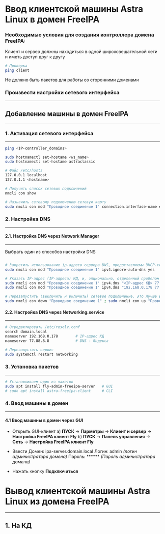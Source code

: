 # Ввод клиентской машины Astra Linux в домен FreeIPA
### Необходимые условия для создания контроллера домена FreeIPA:
Клиент и сервер должны находиться в одной широковещательной сети и иметь доступ друг к другу
```bash
# Проверка
ping client
```
Не должно быть пакетов для работы со сторонними доменами



### Произвести настройки сетевого интерфейса

---
## Добавление машины в домен FreeIPA
---
### 1. Активация сетевого интерфейса
---
```bash
ping <IP-controller_domains>

sudo hostnamectl set-hostame <ws_name>
sudo hostnamectl set-hostame astraclassic

# Файл /etc/hosts
127.0.0.1 localhost
127.0.1.1 <hostname>

# Получить список сетевых подключений
nmcli con show

# Назначить сетевому подключению сетевую карту
sudo nmcli con mod "Проводное соединение 1" connection.interface-name eth0

```

### 2. Настройка DNS
---
#### 2.1. Настройка DNS через Network Manager
---
Выбрать один из способов настройки DNS
```bash

# Запретить использование ip-адресв сервера DNS, предоставляемы DHCP-сервером
sudo nmcli con mod "Проводное соединение 1" ipv4.ignore-auto-dns yes

# Указать IP-адрес (IP-адреса) КД, и, опционально, отделенный пробелом IP-адрес внешнего сервера DNS (требуется если клиенту необходим доступ в Интернет, а перенаправление запросов DNS не включено на КД). Для примера в качестве внешнего DNS указан DNS Яндекс (IP-адрес 77.88.8.8):
sudo nmcli con mod "Проводное соединение 1" ipv4.dns "<IP-адрес КД> 77.88.8.8"
sudo nmcli con mod "Проводное соединение 1" ipv4.dns "192.168.0.178 77.88.8.8"

# Перезапустить (выключить и включить) сетевое подключение. Это лучше всегда делать одной командой, чтобы не потерять связь с настраиваемым компьютером при работе через удаленное подключение (например, через SSH или при настройке с помощью сценариев Puppet/Ansible):
sudo nmcli con down "Проводное соединение 1" ; sudo nmcli con up "Проводное соединение 1"
```

#### 2.2. Настройка DNS через Networking.service
---
```bash
# Отредактировать /etc/resolv.conf
search domain.local
nameserver 192.168.0.178        # IP-адрес КД
nameserver 77.88.8.8            # DNS - Яндекса

# Перезапустить сервис
sudo systemctl restart networking
```

### 3. Установка пакетов
---
```bash
# Устанавливаем один из пакетов
sudo apt install fly-admin-freeipa-server   # GUI
# sudo apt install astra-freeipa-client     # CLI 
```

### 4. Ввод машины в домен
---
#### 4.1 Ввод машины в домен через GUI
- Открыть GUI-клиент
  a) **ПУСК** -> **Парметры** -> **Клиент и сервер** -> **Настройка FreeIPA клиент Fly**
  b) **ПУСК** -> **Панель управления** -> **Сеть** -> **Настройка FreeIPA клиент Fly**

- Ввести
  Домен: ipa-server.domain.local
  Логин: admin *(логин администратора домена)*
  Пароль: ****** *(Пароль администратора домена)*

- Нажать кнопку **Подключиться**

# Вывод клиентской машины Astra Linux из домена FreeIPA
---
## 1. На КД
``````bash



